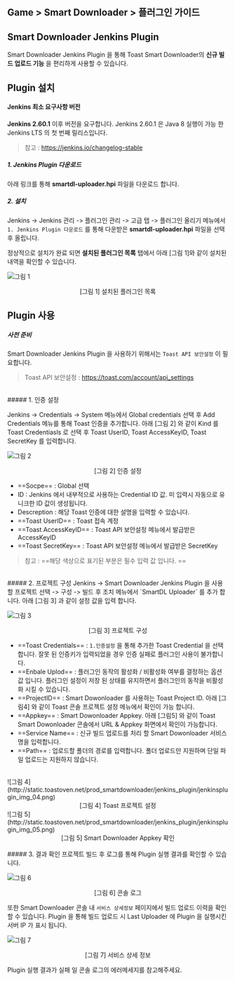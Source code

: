## Game > Smart Downloader > 플러그인 가이드

## Smart Downloader Jenkins Plugin
Smart Downloader Jenkins Plugin 을 통해 Toast Smart Downloader의 **신규 빌드 업로드 기능** 을 편리하게 사용할 수 있습니다.

## Plugin 설치

#### Jenkins 최소 요구사항 버전

**Jenkins 2.60.1** 이후 버전을 요구합니다. Jenkins 2.60.1 은 Java 8 실행이 가능 한 Jenkins LTS 의 첫 번째 릴리스입니다.
> 참고 : https://jenkins.io/changelog-stable

##### 1. Jenkins Plugin 다운로드
아래 링크를 통해 **smartdl-uploader.hpi** 파일을 다운로드 합니다.

##### 2. 설치
Jenkins -> Jenkins 관리 -> 플러그인 관리 -> 고급 탭 -> 플러그인 올리기 메뉴에서 `1. Jenkins Plugin 다운로드` 를 통해 다운받은 **smartdl-uploader.hpi** 파일을 선택 후 올립니다.

정상적으로 설치가 완료 되면 **설치된 플러그인 목록** 탭에서 아래 [그림 1]와 같이 설치된 내역을 확인할 수 있습니다.

![그림 1](http://static.toastoven.net/prod_smartdownloader/jenkins_plugin/jenkinsplugin_img_01.png)
<center>[그림 1] 설치된 플러그인 목록</center>

## Plugin 사용

##### 사전 준비
Smart Downloader Jenkins Plugin 을 사용하기 위해서는 `Toast API 보안설정` 이 필요합니다.
> Toast API 보안설정 : https://toast.com/account/api_settings

<br>
##### 1. 인증 설정

Jenkins -> Credentials -> System 메뉴에서 Global credentials 선택 후 Add Credentials 메뉴를 통해 Toast 인증을 추가합니다.
아래 [그림 2] 와 같이 Kind 를 Toast Credentiasls 로 선택 후 Toast UserID, Toast AccessKeyID, Toast SecretKey 를 입력합니다.

![그림 2](http://static.toastoven.net/prod_smartdownloader/jenkins_plugin/jenkinsplugin_img_02.png)
<center>[그림 2] 인증 설정</center>

* ==Socpe== : Global 선택
* ID : Jenkins 에서 내부적으로 사용하는 Credential ID 값. 미 입력시 자동으로 유니크한 ID 값이 생성됩니다.
* Descreption : 해당 Toast 인증에 대한 설명을 입력할 수 있습니다.
* ==Toast UserID== : Toast 접속 계정
* ==Toast AccessKeyID== :  Toast API 보안설정 메뉴에서 발급받은 AccessKeyID
* ==Toast SecretKey== : Toast API 보안설정 메뉴에서 발급받은 SecretKey

> 참고 : ==해당 색상으로 표기된 부분은 필수 입력 값 입니다. ==

<br>
##### 2. 프로젝트 구성
Jenkins -> Smart Downloader Jenkins Plugin 을 사용 할 프로젝트 선택 -> 구성 -> 빌드 후 조치 메뉴에서 `SmartDL Uploader` 를 추가 합니다.
아래 [그림 3] 과 같이 설정 값을 입력 합니다.

![그림 3](http://static.toastoven.net/prod_smartdownloader/jenkins_plugin/jenkinsplugin_img_03.png)
<center>[그림 3] 프로젝트 구성</center>

* ==Toast Credentials== : `1.인증설정` 을 통해 추가한 Toast Credential 을 선택합니다. 잘못 된 인증키가 입력되었을 경우 인증 실패로 플러그인 사용이 불가합니다.
* ==Enbale Uplod== : 플러그인 동작의 활성화 / 비활성화 여부를 결정하는 옵션 값 입니다. 플러그인 설정이 저장 된 상태를 유지하면서 플러그인의 동작을 비활성화 시킬 수 있습니다.
* ==ProjectID== : Smart Dowonloader 를 사용하는 Toast Project ID. 아래 [그림4] 와 같이 Toast 콘솔 프로젝트 설정 메뉴에서 확인이 가능 합니다.
* ==Appkey== : Smart Dowonloader Appkey. 아래 [그림5] 와 같이  Toast Smart Dowonloader 콘솔에서 URL & Appkey 화면에서 확인이 가능합니다.
* ==Service Name== : 신규 빌드 업로드를 처리 할 Smart Dowonloader 서비스 명을 입력합니다.
* ==Path== : 업로드할 폴더의 경로를 입력합니다. 폴더 업로드만 지원하며 단일 파일 업로드는 지원하지 않습니다.

<br>
![그림 4](http://static.toastoven.net/prod_smartdownloader/jenkins_plugin/jenkinsplugin_img_04.png)
<center>[그림 4] Toast 프로젝트 설정</center>
![그림 5](http://static.toastoven.net/prod_smartdownloader/jenkins_plugin/jenkinsplugin_img_05.png)
<center>[그림 5] Smart Downloader Appkey 확인</center>

<br>
##### 3. 결과 확인
프로젝트 빌드 후 로그를 통해 Plugin 실행 결과를 확인할 수 있습니다.

![그림 6](http://static.toastoven.net/prod_smartdownloader/jenkins_plugin/jenkinsplugin_img_06.png)
<center>[그림 6] 콘솔 로그</center>

또한 Smart Downloader 콘솔 내 `서비스 상세정보` 페이지에서 빌드 업로드 이력을 확인할 수 있습니다.
Plugin 을 통해 빌드 업로드 시 Last Uploader 에 Plugin 을 실행시킨 서버 IP 가 표시 됩니다.

![그림 7](http://static.toastoven.net/prod_smartdownloader/jenkins_plugin/jenkinsplugin_img_07.png)
<center>[그림 7] 서비스 상세 정보</center>

Plugin 실행 결과가 실패 일 콘솔 로그의 에러메세지를 참고해주세요.

